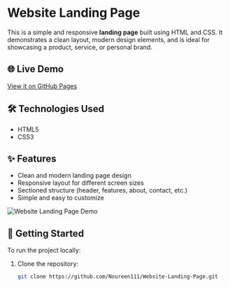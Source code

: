 # Website Landing Page

This is a simple and responsive **landing page** built using HTML and CSS. It demonstrates a clean layout, modern design elements, and is ideal for showcasing a product, service, or personal brand.

## 🌐 Live Demo

[View it on GitHub Pages](https://noureen111.github.io/Website-Landing-Page/)

## 🛠️ Technologies Used

- HTML5
- CSS3

## ✨ Features

- Clean and modern landing page design
- Responsive layout for different screen sizes
- Sectioned structure (header, features, about, contact, etc.)
- Simple and easy to customize

![Website Landing Page Demo](screenshot.png) <!-- Replace with actual screenshot or remove this line -->

## 📁 Getting Started

To run the project locally:

1. Clone the repository:
   ```bash
   git clone https://github.com/Noureen111/Website-Landing-Page.git
